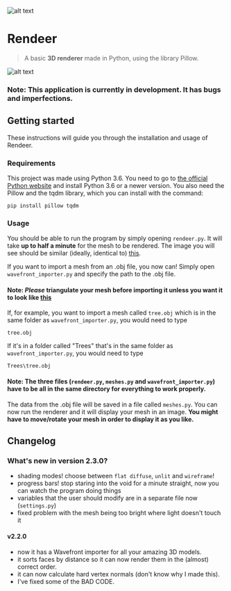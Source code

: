 ![alt text](https://i.imgur.com/WJgYoz2.png "Rendeer")

# Rendeer
> A basic **3D renderer** made in Python, using the library Pillow.

![alt text](https://i.imgur.com/PFlAlpJ.png "Two awesome renders")
### Note: This application is currently in development. It has bugs and imperfections.

## Getting started
These instructions will guide you through the installation and usage of Rendeer.

### Requirements
This project was made using Python 3.6. You need to go to [the official Python website](https://www.python.org/downloads/release/python-368/) and install Python 3.6 or a newer version.
You also need the Pillow and the tqdm library, which you can install with the command:
```
pip install pillow tqdm
```

### Usage
You should be able to run the program by simply opening `rendeer.py`.
It will take **up to half a minute** for the mesh to be rendered.
The image you will see should be similar (ideally, identical to) [this](https://i.imgur.com/PmAaj76.png).

If you want to import a mesh from an .obj file, you now can! Simply open `wavefront_importer.py` and specify the path to the .obj file. 
#### Note: *Please* triangulate your mesh before importing it unless you want it to look like [this](https://i.imgur.com/vbUDdbK.png)
If, for example, you want to import a mesh called `tree.obj` which is in the same folder as `wavefront_importer.py`, you would need to type 
```
tree.obj
```
If it's in a folder called "Trees" that's in the same folder as `wavefront_importer.py`, you would need to type
```
Trees\tree.obj
```
#### Note: The three files (`rendeer.py`, `meshes.py` and `wavefront_importer.py`) have to be all in the same directory for everything to work properly.
The data from the .obj file will be saved in a file called `meshes.py`. You can now run the renderer and it will display your mesh in an image. **You might have to move/rotate your mesh in order to display it as you like.**

## Changelog
### What's new in version 2.3.0?
- shading modes! choose between `flat diffuse`, `unlit` and `wireframe`!
- progress bars! stop staring into the void for a minute straight, now you can watch the program doing things
- variables that the user should modify are in a separate file now (`settings.py`)
- fixed problem with the mesh being too bright where light doesn't touch it

#### v2.2.0
- now it has a Wavefront importer for all your amazing 3D models.
- it sorts faces by distance so it can now render them in the (almost) correct order.
- it can now calculate hard vertex normals (don't know why I made this).
- I've fixed some of the BAD CODE.
